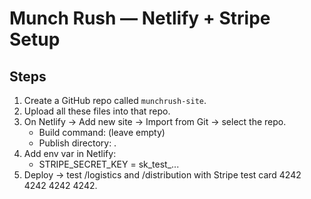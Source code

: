 
# Munch Rush — Netlify + Stripe Setup

## Steps
1. Create a GitHub repo called `munchrush-site`.
2. Upload all these files into that repo.
3. On Netlify → Add new site → Import from Git → select the repo.
   - Build command: (leave empty)
   - Publish directory: .
4. Add env var in Netlify:
   - STRIPE_SECRET_KEY = sk_test_...
5. Deploy → test /logistics and /distribution with Stripe test card 4242 4242 4242 4242.
